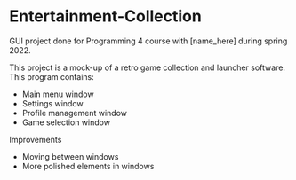 # Entertainment-Collection
GUI project done for Programming 4 course with [name_here] during spring 2022.

This project is a mock-up of a retro game collection and launcher software. This program contains:
- Main menu window
- Settings window
- Profile management window
- Game selection window

Improvements
- Moving between windows
- More polished elements in windows
